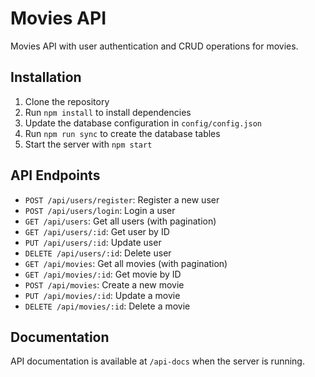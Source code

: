 # Movies API

Movies API with user authentication and CRUD operations for movies.

## Installation

1. Clone the repository
2. Run `npm install` to install dependencies
3. Update the database configuration in `config/config.json`
4. Run `npm run sync` to create the database tables
5. Start the server with `npm start`

## API Endpoints

- `POST /api/users/register`: Register a new user
- `POST /api/users/login`: Login a user
- `GET /api/users`: Get all users (with pagination)
- `GET /api/users/:id`: Get user by ID
- `PUT /api/users/:id`: Update user
- `DELETE /api/users/:id`: Delete user
- `GET /api/movies`: Get all movies (with pagination)
- `GET /api/movies/:id`: Get movie by ID
- `POST /api/movies`: Create a new movie
- `PUT /api/movies/:id`: Update a movie
- `DELETE /api/movies/:id`: Delete a movie

## Documentation

API documentation is available at `/api-docs` when the server is running.

